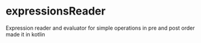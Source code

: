 # expressionsReader
 Expression reader and evaluator for simple operations in pre and post order made it in kotlin 
